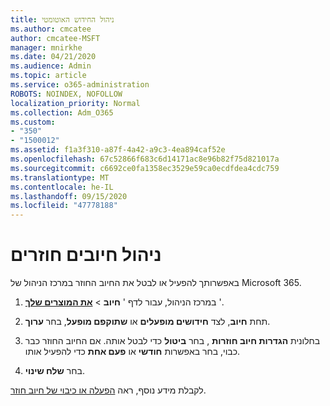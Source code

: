 ```yaml
---
title: ניהול החידוש האוטומטי
ms.author: cmcatee
author: cmcatee-MSFT
manager: mnirkhe
ms.date: 04/21/2020
ms.audience: Admin
ms.topic: article
ms.service: o365-administration
ROBOTS: NOINDEX, NOFOLLOW
localization_priority: Normal
ms.collection: Adm_O365
ms.custom:
- "350"
- "1500012"
ms.assetid: f1a3f310-a87f-4a42-a9c3-4ea894caf52e
ms.openlocfilehash: 67c52866f683c6d14171ac8e96b82f75d821017a
ms.sourcegitcommit: c6692ce0fa1358ec3529e59ca0ecdfdea4cdc759
ms.translationtype: MT
ms.contentlocale: he-IL
ms.lasthandoff: 09/15/2020
ms.locfileid: "47778188"
---
```

# <a name="manage-recurring-billing"></a>ניהול חיובים חוזרים

באפשרותך להפעיל או לבטל את החיוב החוזר במרכז הניהול של Microsoft 365.
  
1. במרכז הניהול, עבור לדף ' **חיוב** \> **[את המוצרים שלך](https://go.microsoft.com/fwlink/p/?linkid=842054)** '.

2. תחת **חיוב**, לצד **חידושים מופעלים** או **שתוקפם מופעל**, בחר **ערוך**.

3. בחלונית **הגדרות חיוב חוזרות** , בחר **ביטול** כדי לבטל אותה. אם החיוב החוזר כבר כבוי, בחר באפשרות **חודשי** או **פעם אחת** כדי להפעיל אותו.

4. בחר **שלח שינוי**.

לקבלת מידע נוסף, ראה [הפעלה או כיבוי של חיוב חוזר](https://docs.microsoft.com/microsoft-365/commerce/subscriptions/renew-your-subscription#turn-recurring-billing-off-or-on).